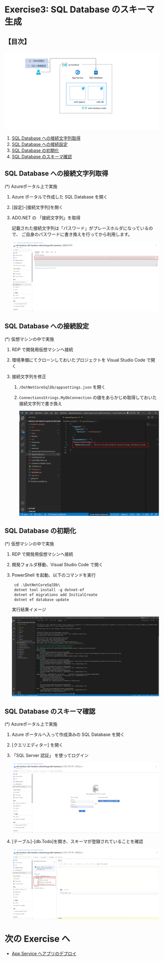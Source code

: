 # Exercise3: SQL Database のスキーマ生成

## 【目次】

![](images/ex03-0000-schema.png)


1. [SQL Database への接続文字列取得](#sql-database-への接続文字列取得)
1. [SQL Database への接続設定](#sql-database-への接続設定)
1. [SQL Database の初期化](#sql-database-の初期化)
1. [SQL Database のスキーマ確認](#sql-database-のスキーマ確認)

## SQL Database への接続文字列取得

(*) Azureポータル上で実施

1. Azure ポータルで作成した SQL Database を開く

1. [設定]-[接続文字列]を開く

1. ADO.NET の 「接続文字列」を取得

    記載された接続文字列は「パスワード」がプレースホルダになっているので、
    ご自身のパスワードに書き換えを行ってから利用します。

    ![](images/ex03-0101-schema.png)

## SQL Database への接続設定

(*) 仮想マシンの中で実施


1. RDP で開発用仮想マシンへ接続

1. 環境準備にてクローンしておいたプロジェクトを Visual Studio Code で開く

1. 接続文字列を修正

    1. `/DotNetCoreSqlDb/appsettings.json` を開く

    1. `ConnectionsStrings.MyDbConnection` の値をあらかじめ取得しておいた接続文字列で書き換え

        ![](images/ex03-0102-schema.png)

## SQL Database の初期化

(*) 仮想マシンの中で実施

1. RDP で開発用仮想マシンへ接続

1. 開発フォルダ移動、Visual Studio Code で開く

1. PowerShell を起動、以下のコマンドを実行

        cd .\DotNetCoreSqlDb\
        dotnet tool install -g dotnet-ef
        dotnet ef migrations add InitialCreate
        dotnet ef database update

    実行結果イメージ

    ![](images/ex03-0103-schema.png)


## SQL Database のスキーマ確認

(*) Azureポータル上で実施

1. Azure ポータルへ入って作成済みの SQL Database を開く

1. [クエリエディター] を開く

1. 「SQL Server 認証」 を使ってログイン

    ![](images/ex03-0401-schema.png)

1. [テーブル]-[db.Todo]を開き、スキーマが登録されていることを確認

    ![](images/ex03-0402-schema.png)


# 次の Exercise へ

* [App Service へアプリのデプロイ](exercise04.md)

